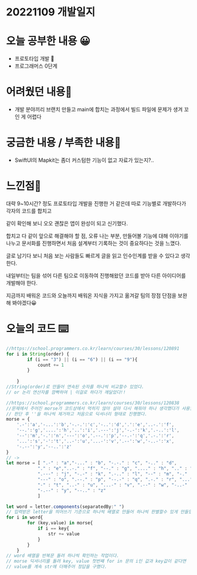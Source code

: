 # 20221109 개발일지

# 오늘 공부한 내용 😀

- 프로토타입 개발 🤯
- 프로그래머스 0단계

# 어려웠던 내용🤯

- 개발 분야끼리 브랜치 만들고 main에 합치는 과정에서 빌드 파일에 문제가 생겨 꼬인 게 어렵다

# 궁금한 내용 / 부족한 내용🤔

- SwiftUI의 Mapkit는 좀더 커스텀한 기능이 없고 자료가 있는지?..

# 느낀점🤨

대략 9~10시간? 정도 프로토타입 개발을 진행한 거 같은데 따로 기능별로 개발하다가 각자의 코드를 합치고

같이 확인해 보니 오오 괜찮은 앱이 완성이 되고 신기했다.

합치고 다 같이 앞으로 해결해야 할 점, 오류 나는 부분, 만들어볼 기능에 대해 이야기를 나누고 문서화를 진행하면서 처음 설계부터 기록하는 것이 중요하다는 것을 느꼈다.

글로 남기다 보니 처음 보는 사람들도 빠르게 글을 읽고 인수인계를 받을 수 있다고 생각한다.

내일부터는 팀을 섞어 다른 팀으로 이동하여 진행해왔던 코드를 받아 다른 아이디어를 개발해야 한다.

지금까지 배워온 코드와 오늘까지 배워온 지식을 가지고 옮겨갈 팀의 장점 단점을 보완해 봐야겠다😀

# 오늘의 코드 ⌨️

```jsx
//https://school.programmers.co.kr/learn/courses/30/lessons/120891
for i in String(order) {
        if (i == "3") || (i == "6") || (i == "9"){
            count += 1
        }
        
    }
//String(order)로 만들어 연속된 숫자를 하나씩 비교할수 있었다.
// or 논리 연산자를 깜빡하여 | 이걸로 하다가 깨달았다!!

//https://school.programmers.co.kr/learn/courses/30/lessons/120838
//문제에서 주어진 morse가 코드상에서 먹히지 않아 설마 다시 해줘야 하나 생각했다가 사용할 가능성이 없다고
// 판단 후 ''을 하나씩 제거하고 처음으로 딕셔너리 형태로 진행했다.
morse = { 
    '.-':'a','-...':'b','-.-.':'c','-..':'d','.':'e','..-.':'f',
    '--.':'g','....':'h','..':'i','.---':'j','-.-':'k','.-..':'l',
    '--':'m','-.':'n','---':'o','.--.':'p','--.-':'q','.-.':'r',
    '...':'s','-':'t','..-':'u','...-':'v','.--':'w','-..-':'x',
    '-.--':'y','--..':'z'
}
// ->
let morse = [ ".-" : "a","-..." : "b", "-.-." : "c", "-.." : "d",
            "." : "e","..-." : "f", "--." : "g", "...." : "h", ".." : "i",
            ".---" : "j", "-.-" : "k", ".-.." : "l", "--" : "m", "-." : "n",
            "---" : "o", ".--." : "p", "--.-" : "q", ".-." : "r", "..." : "s",
            "-" : "t", "..-" : "u", "...-" : "v", ".--" : "w", "-..-" : "x",
            "-.--" : "y", "--.." : "z"
            ]

let word = letter.components(separatedBy:" ")
// 입력받은 letter을 띄어쓰기 기준으로 하나씩 배열로 만들어 하나씩 판별할수 있게 만들었다.
for i in word{
        for (key,value) in morse{
            if i == key{
                str += value
            }
        }
    }
// word 배열을 반복문 돌려 하나씩 확인하는 작업이다.
// morse 딕셔너리를 돌려 key, value 첫번째 for in 문의 i인 값과 key값이 같다면
// value를 계속 str에 더해주어 정답을 구했다.
```